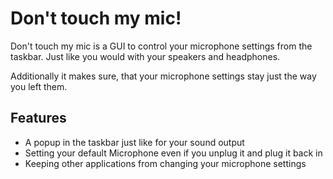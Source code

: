 # Don't touch my mic!
Don't touch my mic is a GUI to control your microphone settings from the taskbar. Just like you would with your speakers and headphones.  

Additionally it makes sure, that your microphone settings stay just the way you left them.

## Features
- A popup in the taskbar just like for your sound output
- Setting your default Microphone even if you unplug it and plug it back in
- Keeping other applications from changing your microphone settings

